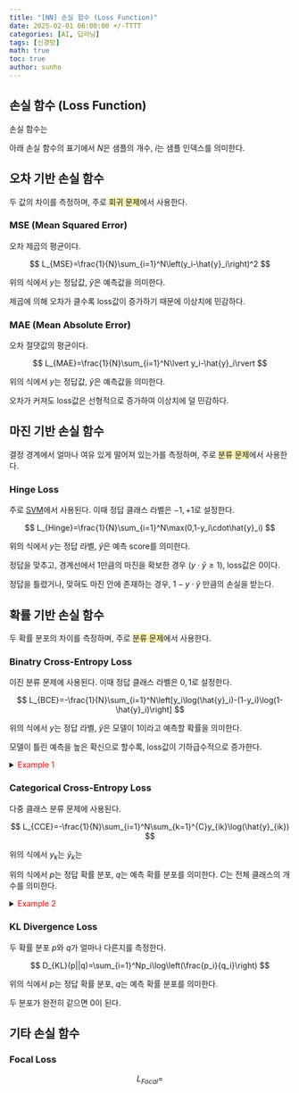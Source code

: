 ```yaml
---
title: "[NN] 손실 함수 (Loss Function)"
date: 2025-02-01 06:00:00 +/-TTTT
categories: [AI, 딥러닝]
tags: [신경망]
math: true
toc: true
author: sunho
---
```


## 손실 함수 (Loss Function)

손실 함수는 

아래 손실 함수의 표기에서 $N$은 샘플의 개수, $i$는 샘플 인덱스를 의미한다.

## 오차 기반 손실 함수

두 값의 차이를 측정하며, 주로 <span style="background-color:#fff5b1">회귀 문제</span>에서 사용한다.

### MSE (Mean Squared Error)

오차 제곱의 평균이다.

$$
L_{MSE}=\frac{1}{N}\sum_{i=1}^N\left(y_i-\hat{y}_i\right)^2
$$

위의 식에서 $y$는 정답값, $\hat{y}$은 예측값을 의미한다.

제곱에 의해 오차가 클수록 loss값이 증가하기 때문에 이상치에 민감하다.

### MAE (Mean Absolute Error)

오차 절댓값의 평균이다.

$$
L_{MAE}=\frac{1}{N}\sum_{i=1}^N\lvert y_i-\hat{y}_i\rvert
$$

위의 식에서 $y$는 정답값, $\hat{y}$은 예측값을 의미한다.

오차가 커져도 loss값은 선형적으로 증가하여 이상치에 덜 민감하다.

## 마진 기반 손실 함수

결정 경계에서 얼마나 여유 있게 떨어져 있는가를 측정하며, 주로 <span style="background-color:#fff5b1">분류 문제</span>에서 사용한다.

### Hinge Loss

주로 [SVM](https://suniverse77.github.io/posts/SVM/)에서 사용된다. 이때 정답 클래스 라벨은 $-1,+1$로 설정한다.

$$
L_{Hinge}=\frac{1}{N}\sum_{i=1}^N\max(0,1-y_i\cdot\hat{y}_i)
$$

위의 식에서 $y$는 정답 라벨, $\hat{y}$은 예측 score를 의미한다.

정답을 맞추고, 경계선에서 1만큼의 마진을 확보한 경우 $(y\cdot\hat{y} \ge1)$, loss값은 $0$이다.

정답을 틀렸거나, 맞혀도 마진 안에 존재하는 경우, $1 - y \cdot \hat{y}$ 만큼의 손실을 받는다.

## 확률 기반 손실 함수

두 확률 분포의 차이를 측정하며, 주로 <span style="background-color:#fff5b1">분류 문제</span>에서 사용한다.

### Binatry Cross-Entropy Loss

이진 분류 문제에 사용된다. 이때 정답 클래스 라벨은 $0,1$로 설정한다.

$$
L_{BCE}=-\frac{1}{N}\sum_{i=1}^N\left[y_i\log(\hat{y}_i)-(1-y_i)\log(1-\hat{y}_i)\right]
$$

위의 식에서 $y$는 정답 라벨, $\hat{y}$은 모델이 $1$이라고 예측할 확률을 의미한다.

모델이 틀린 예측을 높은 확신으로 할수록, loss값이 기하급수적으로 증가한다.

<details>
<summary><font color='#FF0000'>Example 1</font></summary>
<div markdown="1">

**모델이 잘 맞춘 경우: 실제 정답이 $0$, 예측은 $0$**

$$
L_{BCE}=-0\log1-(1-0)\log(1-0)=\log(1)=0
$$


**모델이 틀린 경우:  실제 정답이 $0$, 예측은 $1$**

$$
L_{BCE}=-0\log1-(1-0)\log(1-1)=\log(0)=\infty
$$

---

</div>
</details>

### Categorical Cross-Entropy Loss

다중 클래스 분류 문제에 사용된다.

$$
L_{CCE}=-\frac{1}{N}\sum_{i=1}^N\sum_{k=1}^{C}y_{ik}\log(\hat{y}_{ik})
$$

위의 식에서 $y_k$는 $\hat{y}_k$는

위의 식에서 $p$는 정답 확률 분포, $q$는 예측 확률 분포를 의미한다. $C$는 전체 클래스의 개수를 의미한다.

<details>
<summary><font color='#FF0000'>Example 2</font></summary>
<div markdown="1">

**모델이 잘 맞춘 경우**

$$
p=\begin{bmatrix}1\\0\\0\end{bmatrix}~~,~~
q=\begin{bmatrix}0.8\\0.2\\0.1\end{bmatrix}
$$

$$
p\log(q)=1\cdot\log0.8+0\cdot\log0.2+0\cdot\log0.1=-0.097
$$

$$
L_{CCE}=-p\log(q)=0.097
$$

**모델이 틀린 경우**

$$
p=\begin{bmatrix}1\\0\\0\end{bmatrix}~~,~~
q=\begin{bmatrix}0.2\\0.4\\0.4\end{bmatrix}
$$

$$
p\log(q)=1\cdot\log0.2+0\cdot\log0.4+0\cdot\log0.4=-0.699
$$

$$
L_{CCE}=-p\log(q)=0.699
$$

---

</div>
</details>

### KL Divergence Loss

두 확률 분포 $p$와 $q$가 얼마나 다른지를 측정한다.

$$
D_{KL}(p||q)=\sum_{i=1}^Np_i\log\left(\frac{p_i}{q_i}\right)
$$

위의 식에서 $p$는 정답 확률 분포, $q$는 예측 확률 분포를 의미한다.

두 분포가 완전히 같으면 $0$이 된다.

## 기타 손실 함수

### Focal Loss

$$
L_{Focal}=
$$
